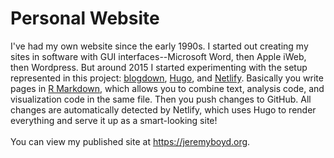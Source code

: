 # Personal Website
I've had my own website since the early 1990s. I started out creating my sites in software with GUI interfaces--Microsoft Word, then Apple iWeb, then Wordpress. But around 2015 I started experimenting with the setup represented in this project: [blogdown](https://github.com/rstudio/blogdown), [Hugo](https://gohugo.io), and [Netlify](https://www.netlify.com). Basically you write pages in [R Markdown](https://github.com/rstudio/rmarkdown), which allows you to combine text, analysis code, and visualization code in the same file. Then you push changes to GitHub. All changes are automatically detected by Netlify, which uses Hugo to render everything and serve it up as a smart-looking site!
<br>
<br>
You can view my published site at https://jeremyboyd.org.
